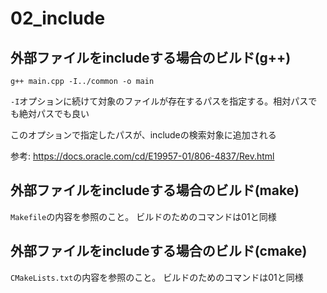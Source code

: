 # 02_include

## 外部ファイルをincludeする場合のビルド(g++)
```
g++ main.cpp -I../common -o main
```
`-I`オプションに続けて対象のファイルが存在するパスを指定する。相対パスでも絶対パスでも良い

このオプションで指定したパスが、includeの検索対象に追加される

参考: https://docs.oracle.com/cd/E19957-01/806-4837/Rev.html

## 外部ファイルをincludeする場合のビルド(make)
`Makefile`の内容を参照のこと。
ビルドのためのコマンドは01と同様

## 外部ファイルをincludeする場合のビルド(cmake)
`CMakeLists.txt`の内容を参照のこと。
ビルドのためのコマンドは01と同様

